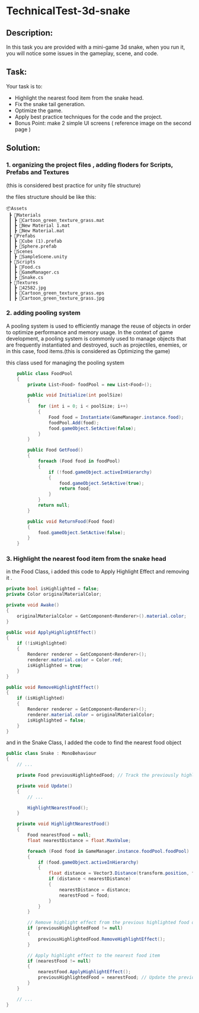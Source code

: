 # TechnicalTest-3d-snake
## Description:
In this task you are provided with a mini-game 3d snake, when you run it, you will notice some issues in the gameplay, scene, and code.

## Task:
Your task is to:
- Highlight the nearest food item from the snake head.
- Fix the snake tail generation.
- Optimize the game.
- Apply best practice techniques for the code and the project.
- Bonus Point: make 2 simple UI screens ( reference image on the second page )

## Solution:
### 1. organizing the project files , adding floders for Scripts, Prefabs and Textures 
(this is considered best practice for unity file structure)

the files structure should be like this:
```
📦Assets
 ┣ 📂Materials
 ┃ ┣ 📜Cartoon_green_texture_grass.mat
 ┃ ┣ 📜New Material 1.mat
 ┃ ┣ 📜New Material.mat
 ┣ 📂Prefabs
 ┃ ┣ 📜Cube (1).prefab
 ┃ ┣ 📜Sphere.prefab
 ┣ 📂Scenes
 ┃ ┣ 📜SampleScene.unity
 ┣ 📂Scripts
 ┃ ┣ 📜Food.cs
 ┃ ┣ 📜GameManager.cs
 ┃ ┣ 📜Snake.cs
 ┣ 📂Textures
 ┃ ┣ 📜42582.jpg
 ┃ ┣ 📜Cartoon_green_texture_grass.eps
 ┃ ┣ 📜Cartoon_green_texture_grass.jpg
```
### 2. adding pooling system
A pooling system is used to efficiently manage the reuse of objects in order to optimize performance and memory usage. In the context of game development, a pooling system is commonly used to manage objects that are frequently instantiated and destroyed, such as projectiles, enemies, or in this case, food items.(this is considered as Optimizing the game)

this class used for managing the pooling system
```csharp
    public class FoodPool
    {
        private List<Food> foodPool = new List<Food>();

        public void Initialize(int poolSize)
        {
            for (int i = 0; i < poolSize; i++)
            {
                Food food = Instantiate(GameManager.instance.food);
                foodPool.Add(food);
                food.gameObject.SetActive(false);
            }
        }

        public Food GetFood()
        {
            foreach (Food food in foodPool)
            {
                if (!food.gameObject.activeInHierarchy)
                {
                    food.gameObject.SetActive(true);
                    return food;
                }
            }
            return null;
        }

        public void ReturnFood(Food food)
        {
            food.gameObject.SetActive(false);
        }
    }
```

### 3. Highlight the nearest food item from the snake head
in the Food Class, i added this code to Apply Highlight Effect and removing it .

```csharp
private bool isHighlighted = false;
private Color originalMaterialColor;

private void Awake()
{
    originalMaterialColor = GetComponent<Renderer>().material.color;
}

public void ApplyHighlightEffect()
{
    if (!isHighlighted)
    {
        Renderer renderer = GetComponent<Renderer>();
        renderer.material.color = Color.red;
        isHighlighted = true;
    }
}

public void RemoveHighlightEffect()
{
    if (isHighlighted)
    {
        Renderer renderer = GetComponent<Renderer>();
        renderer.material.color = originalMaterialColor;
        isHighlighted = false;
    }
}
```
and in the Snake Class, I added the code to find the nearest food object
```csharp
public class Snake : MonoBehaviour
{
    // ...

    private Food previousHighlightedFood; // Track the previously highlighted food object

    private void Update()
    {
        // ...

        HighlightNearestFood();
    }

    private void HighlightNearestFood()
    {
        Food nearestFood = null;
        float nearestDistance = float.MaxValue;

        foreach (Food food in GameManager.instance.foodPool.foodPool)
        {
            if (food.gameObject.activeInHierarchy)
            {
                float distance = Vector3.Distance(transform.position, food.transform.position);
                if (distance < nearestDistance)
                {
                    nearestDistance = distance;
                    nearestFood = food;
                }
            }
        }

        // Remove highlight effect from the previous highlighted food object
        if (previousHighlightedFood != null)
        {
            previousHighlightedFood.RemoveHighlightEffect();
        }

        // Apply highlight effect to the nearest food item
        if (nearestFood != null)
        {
            nearestFood.ApplyHighlightEffect();
            previousHighlightedFood = nearestFood; // Update the previously highlighted food object
        }
    }

    // ...
}
```